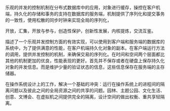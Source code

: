 乐观的并发的控制机制在分布式数据库中的应用，对象进行缓存，操控在客户机端，持久化的存储和事务的支持在数据库的服务端，机制提供了序列化和提交事务的一致性，使用松散的同步时钟来实现全局的序列化，

开放，汇集，开放与参与，创造性保护，创新性发展，内核提炼，交流互鉴。

描述了一个乐观并发控制方面的有效实现，可以使用到客户端和服务端的数据库的系统中，为了提供满意的性能，在客户机端持久化对象的副本。在客户端运行方法的调用，提供并发控制的机制，来确保交易的序列化。在时间和空间两个层面都比其他的机制更加的优良，性能表现的更好。首先并不保存或者在硬盘上保存持久化对象的并发信息。而是维护少量的验证状态的信息，这些信息保存在服务端的主存储器。

在操作系统设计上的工作，解决一个基础的冲突：运行在操作系统上的进程间的隔离问题以及彼此之间的全局资源之间的共享的问题。园林、主题公园、文化生活、创意、文博会、在虚拟机之间提供完全的隔离，设计空间的做出权衡、重共享轻隔离。
